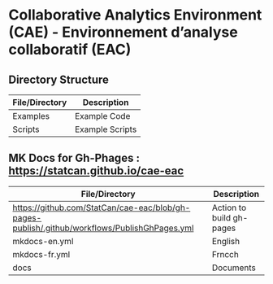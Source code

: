 # Collaborative Analytics Environment (CAE) - Environnement d’analyse collaboratif (EAC)

## Directory Structure  
File/Directory  | Description
------------- | -------------
Examples | Example Code
Scripts |  Example Scripts

## MK Docs for Gh-Phages : https://statcan.github.io/cae-eac
File/Directory  | Description
------------- | -------------
https://github.com/StatCan/cae-eac/blob/gh-pages-publish/.github/workflows/PublishGhPages.yml | Action to build gh-pages
mkdocs-en.yml  |  English
mkdocs-fr.yml  |  Frncch 
docs  |  Documents

